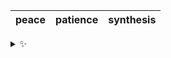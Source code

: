 | peace | patience | synthesis |
| :---: | :------: | :-------: |

<details>
  <summary>✨</summary>
  These words are chosen at random each day. New words will appear here tomorrow morning.
</details>